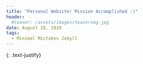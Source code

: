 ```yaml
---
title: "Personal Website! Mission Accomplished :)"
header:
  #teaser: /assets/images/teaserimg.jpg
date: August 28, 2019
tags:
  - Minimal Mistakes Jekyll
---
```



{: .text-justify}